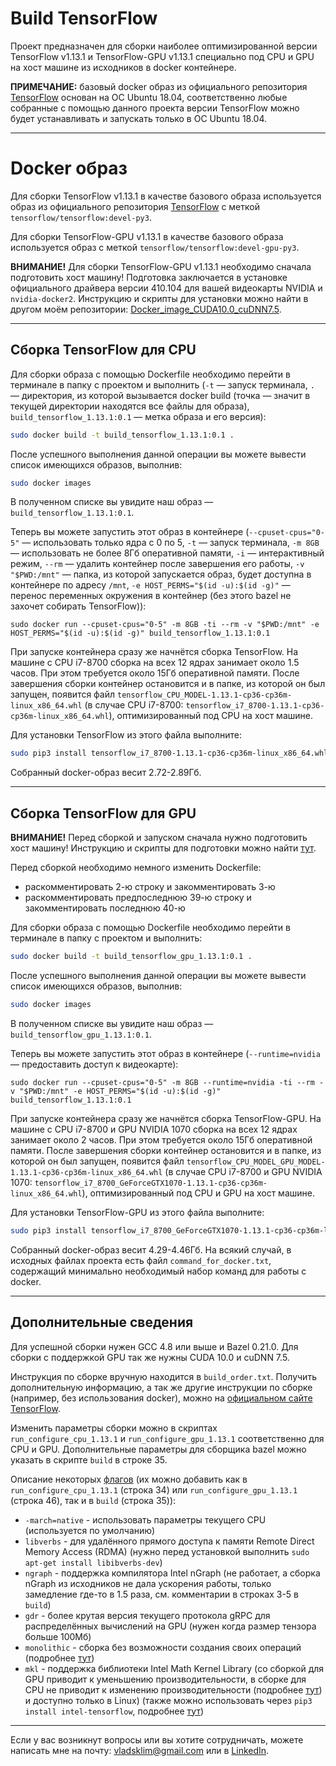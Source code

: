 # Build TensorFlow

Проект предназначен для сборки наиболее оптимизированной версии TensorFlow v1.13.1 и TensorFlow-GPU v1.13.1 специально под CPU и GPU на хост машине из исходников в docker контейнере.

**ПРИМЕЧАНИЕ:** базовый docker образ из официального репозитория [TensorFlow](https://hub.docker.com/r/tensorflow/tensorflow/) основан на ОС Ubuntu 18.04, соответственно любые собранные с помощью данного проекта версии TensorFlow можно будет устанавливать и запускать только в ОС Ubuntu 18.04.

---

# Docker образ

Для сборки TensorFlow v1.13.1 в качестве базового образа используется образ из официального репозитория [TensorFlow](https://hub.docker.com/r/tensorflow/tensorflow/) с меткой `tensorflow/tensorflow:devel-py3`.

Для сборки TensorFlow-GPU v1.13.1 в качестве базового образа используется образ с меткой `tensorflow/tensorflow:devel-gpu-py3`.

**ВНИМАНИЕ!** Для сборки TensorFlow-GPU v1.13.1 необходимо сначала подготовить хост машину! Подготовка заключается в установке официального драйвера версии 410.104 для вашей видеокарты NVIDIA и `nvidia-docker2`. Инструкцию и скрипты для установки можно найти в другом моём репозитории: [Docker_image_CUDA10.0_cuDNN7.5](https://github.com/Desklop/Docker_image_CUDA10.0_cuDNN7.5).

---

## Сборка TensorFlow для CPU

Для сборки образа с помощью Dockerfile необходимо перейти в терминале в папку с проектом и выполнить (`-t` — запуск терминала, `.` — директория, из которой вызывается docker build (точка — значит в текущей директории находятся все файлы для образа), `build_tensorflow_1.13.1:0.1` — метка образа и его версия):
```bash
sudo docker build -t build_tensorflow_1.13.1:0.1 .
```

После успешного выполнения данной операции вы можете вывести список имеющихся образов, выполнив:
```bash
sudo docker images
```
В полученном списке вы увидите наш образ — `build_tensorflow_1.13.1:0.1`.

Теперь вы можете запустить этот образ в контейнере (`--cpuset-cpus="0-5"` — использовать только ядра с 0 по 5, `-t` — запуск терминала, `-m 8GB` — использовать не более 8Гб оперативной памяти, `-i` — интерактивный режим, `--rm` — удалить контейнер после завершения его работы, `-v "$PWD:/mnt"` — папка, из которой запускается образ, будет доступна в контейнере по адресу `/mnt`, `-e HOST_PERMS="$(id -u):$(id -g)"` — перенос переменных окружения в контейнер (без этого bazel не захочет собирать TensorFlow)):
```
sudo docker run --cpuset-cpus="0-5" -m 8GB -ti --rm -v "$PWD:/mnt" -e HOST_PERMS="$(id -u):$(id -g)" build_tensorflow_1.13.1:0.1
```

При запуске контейнера сразу же начнётся сборка TensorFlow. На машине с CPU i7-8700 сборка на всех 12 ядрах занимает около 1.5 часов. При этом требуется около 15Гб оперативной памяти. После завершения сборки контейнер остановится и в папке, из которой он был запущен, появится файл `tensorflow_CPU_MODEL-1.13.1-cp36-cp36m-linux_x86_64.whl` (в случае CPU i7-8700: `tensorflow_i7_8700-1.13.1-cp36-cp36m-linux_x86_64.whl`), оптимизированный под CPU на хост машине.

Для установки TensorFlow из этого файла выполните:
```bash
sudo pip3 install tensorflow_i7_8700-1.13.1-cp36-cp36m-linux_x86_64.whl
```

Собранный docker-образ весит 2.72-2.89Гб.

---

## Сборка TensorFlow для GPU

**ВНИМАНИЕ!** Перед сборкой и запуском сначала нужно подготовить хост машину! Инструкцию и скрипты для подготовки можно найти [тут](https://github.com/Desklop/Docker_image_CUDA10.0_cuDNN7.5).

Перед сборкой необходимо немного изменить Dockerfile:
- раскомментировать 2-ю строку и закомментировать 3-ю
- раскомментировать предпоследнюю 39-ю строку и закомментировать последнюю 40-ю

Для сборки образа с помощью Dockerfile необходимо перейти в терминале в папку с проектом и выполнить:
```bash
sudo docker build -t build_tensorflow_gpu_1.13.1:0.1 .
```

После успешного выполнения данной операции вы можете вывести список имеющихся образов, выполнив:
```bash
sudo docker images
```
В полученном списке вы увидите наш образ — `build_tensorflow_gpu_1.13.1:0.1`.

Теперь вы можете запустить этот образ в контейнере (`--runtime=nvidia` — предоставить доступ к видеокарте):
```
sudo docker run --cpuset-cpus="0-5" -m 8GB --runtime=nvidia -ti --rm -v "$PWD:/mnt" -e HOST_PERMS="$(id -u):$(id -g)" build_tensorflow_1.13.1:0.1
```

При запуске контейнера сразу же начнётся сборка TensorFlow-GPU. На машине с CPU i7-8700 и GPU NVIDIA 1070 сборка на всех 12 ядрах занимает около 2 часов. При этом требуется около 15Гб оперативной памяти. После завершения сборки контейнер остановится и в папке, из которой он был запущен, появится файл `tensorflow_CPU_MODEL_GPU_MODEL-1.13.1-cp36-cp36m-linux_x86_64.whl` (в случае CPU i7-8700 и GPU NVIDIA 1070: `tensorflow_i7_8700_GeForceGTX1070-1.13.1-cp36-cp36m-linux_x86_64.whl`), оптимизированный под CPU и GPU на хост машине.

Для установки TensorFlow-GPU из этого файла выполните:
```bash
sudo pip3 install tensorflow_i7_8700_GeForceGTX1070-1.13.1-cp36-cp36m-linux_x86_64.whl
```

Собранный docker-образ весит 4.29-4.46Гб. На всякий случай, в исходных файлах проекта есть файл `command_for_docker.txt`, содержащий минимально необходимый набор команд для работы с docker.

---

## Дополнительные сведения

Для успешной сборки нужен GCC 4.8 или выше и Bazel 0.21.0. Для сборки с поддержкой GPU так же нужны CUDA 10.0 и cuDNN 7.5.

Инструкция по сборке вручную находится в `build_order.txt`. Получить дополнительную информацию, а так же другие инструкции по сборке (например, без использования docker), можно на [официальном сайте TensorFlow](https://www.tensorflow.org/install/source).

Изменить параметры сборки можно в скриптах `run_configure_cpu_1.13.1` и `run_configure_gpu_1.13.1` соответственно для CPU и GPU. Дополнительные параметры для сборщика bazel можно указать в скрипте `build` в строке 35.

Описание некоторых [флагов](https://stackoverflow.com/questions/41293077/how-to-compile-tensorflow-with-sse4-2-and-avx-instructions) (их можно добавить как в `run_configure_cpu_1.13.1` (строка 34) или `run_configure_gpu_1.13.1` (строка 46), так и в `build` (строка 35)):
- `-march=native` - использовать параметры текущего CPU (используется по умолчанию)
- `libverbs` - для удалённого прямого доступа к памяти Remote Direct Memory Access (RDMA) (нужно перед установкой выполнить `sudo apt-get install libibverbs-dev`)
- `ngraph` - поддержка компилятора Intel nGraph (не работает, а сборка nGraph из исходников не дала ускорения работы, только замедление где-то в 1.5 раза, см. комментарии в строках 3-5 в `build`)
- `gdr` - более крутая версия текущего протокола gRPC для распределённых вычислений на GPU (нужен когда размер тензора больше 100Мб)
- `monolithic` - сборка без возможности создания своих операций (подробнее [тут](https://stackoverflow.com/questions/53705582/what-is-meant-by-static-monolithic-build-when-building-tensorflow-from-source))
- `mkl` - поддержка библиотеки Intel Math Kernel Library (со сборкой для GPU приводит к уменьшению производительности, в сборке для CPU не приводит к изменению производительности (подробнее [тут](https://github.com/tensorflow/tensorflow/issues/23238)) и доступно только в Linux) (также можно использовать через `pip3 install intel-tensorflow`, подробнее [тут](https://software.intel.com/en-us/articles/intel-optimization-for-tensorflow-installation-guide))

---

Если у вас возникнут вопросы или вы хотите сотрудничать, можете написать мне на почту: vladsklim@gmail.com или в [LinkedIn](https://www.linkedin.com/in/vladklim/).